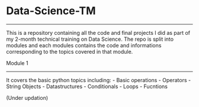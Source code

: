 # Data-Science-TM

-------------------------

This is a repository containing all the code and final projects I did as part of my 2-month technical training on Data Science.
The repo is split into modules and each modules contains the code and informations corresponding to the topics covered in that module.

Module 1
_____________

It covers the basic python topics including:
    - Basic operations
    - Operators
    - String Objects
    - Datastructures
    - Conditionals
    - Loops
    - Fucntions

(Under updation)
